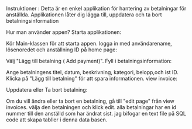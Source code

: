Instruktioner :
Detta är en enkel applikation för hantering av betalningar för anställda. 
Applikationen låter dig lägga till, uppdatera och ta bort betalningsinformation


Hur man använder appen?
Starta applikationen:

Kör Main-klassen för att starta appen.
logga in med användarename, lösenoredet och anställning ID
på home page:

Välj "Lägg till betalning ( Add payment)".
Fyll i betalningsinformation:

Ange betalningens titel, datum, beskrivning, kategori, belopp,och ist ID.
Klicka på "Lägg till betalning" för att spara informationen.
view invoice:

Uppdatera eller Ta bort betalning:

Om du vill ändra eller ta bort en betalning, gå till "edit page" från view invoices.
välja den betalningen och klick edit.
alla betalningar har en id nummer till den anställd som har ändrat sist.
jag  bifogar en text file på SQL code att skapa tabller i denna data basen.
